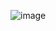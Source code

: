 ![image](https://user-images.githubusercontent.com/33375292/139955255-003158b2-2218-45de-a561-13c3ecd528dd.png)
